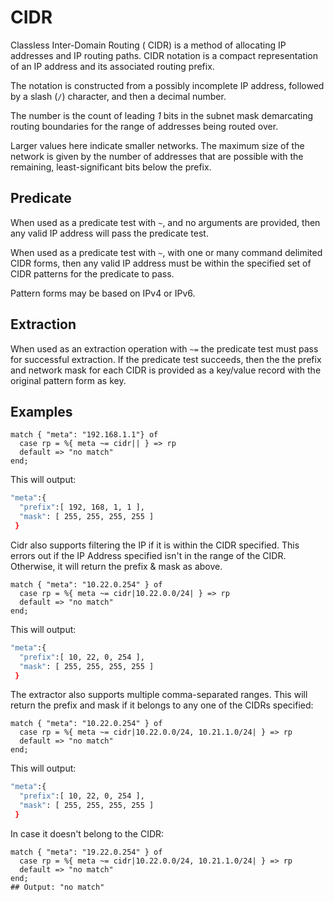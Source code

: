 # CIDR

Classless Inter-Domain Routing ( CIDR) is a method of allocating IP addresses
and IP routing paths. CIDR notation is a compact representation of an IP address and
its associated routing prefix.

The notation is constructed from a possibly incomplete IP address, followed by a slash (`/`) character, and then a decimal number. 

The number is the count of leading *1* bits in the subnet mask demarcating routing boundaries for the range of addresses being routed over.

Larger values here indicate smaller networks. The maximum size of the network is given by the number of addresses that are possible with the remaining, least-significant bits below the prefix.

## Predicate

When used as a predicate test with `~`, and no arguments are provided, then any valid IP
address will pass the predicate test.

When used as a predicate test with `~`, with one or many command delimited CIDR forms, then any valid IP address must be within the specified set of CIDR patterns for the predicate
to pass.

Pattern forms may be based on IPv4 or IPv6.

## Extraction

When used as an extraction operation with `~=` the predicate test must pass for
successful extraction.  If the predicate test succeeds, then the the prefix and
network mask for each CIDR is provided as a key/value record with the original
pattern form as key.


## Examples

```tremor
match { "meta": "192.168.1.1"} of
  case rp = %{ meta ~= cidr|| } => rp
  default => "no match"
end;

```

This will output:

```bash
"meta":{
  "prefix":[ 192, 168, 1, 1 ],
  "mask": [ 255, 255, 255, 255 ]
 }
```

Cidr also supports filtering the IP if it is within the CIDR specified. This errors out if the IP Address specified isn't in the range of the CIDR. Otherwise, it will return the prefix & mask as above.

```tremor
match { "meta": "10.22.0.254" } of
  case rp = %{ meta ~= cidr|10.22.0.0/24| } => rp
  default => "no match"
end;
```

This will output:

```bash
"meta":{
  "prefix":[ 10, 22, 0, 254 ],
  "mask": [ 255, 255, 255, 255 ]
 }
```

The extractor also supports multiple comma-separated ranges. This will return the prefix and mask if it belongs to any one of the CIDRs specified:

```tremor
match { "meta": "10.22.0.254" } of
  case rp = %{ meta ~= cidr|10.22.0.0/24, 10.21.1.0/24| } => rp
  default => "no match"
end;
```

This will output:

```bash
"meta":{
  "prefix":[ 10, 22, 0, 254 ],
  "mask": [ 255, 255, 255, 255 ]
 }
```

In case it doesn't belong to the CIDR:

```tremor
match { "meta": "19.22.0.254" } of
  case rp = %{ meta ~= cidr|10.22.0.0/24, 10.21.1.0/24| } => rp
  default => "no match"
end;
## Output: "no match"
```
